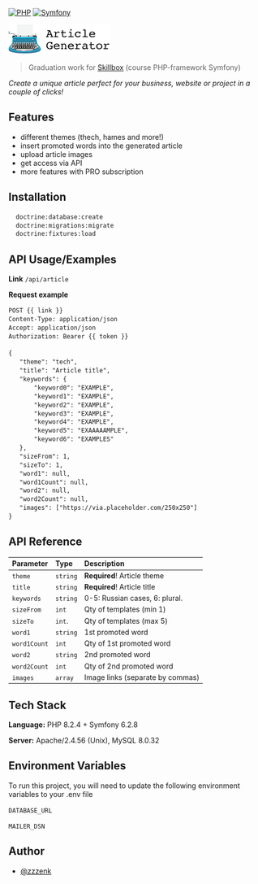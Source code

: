 [![PHP](https://img.shields.io/badge/PHP-8.2.4-brightgreen)](https://www.php.net/archive/2023.php#2023-03-16-2)
[![Symfony](https://img.shields.io/badge/Symfony-6.2.8-brightgreen)](https://symfony.com/blog/symfony-6-2-8-released)



![Logo](https://raw.githubusercontent.com/Zzzenk/article_generator/main/public/img/logo_with_title.png)

> Graduation work for [Skillbox](https://skillbox.ru/course/symfony/) (course PHP-framework Symfony)

*Create a unique article perfect for your business, website or project in a couple of clicks!*


## Features

- different themes (thech, hames and more!)
- insert promoted words into the generated article
- upload article images
- get access via API
- more features with PRO subscription


## Installation


```bash
  doctrine:database:create
  doctrine:migrations:migrate
  doctrine:fixtures:load
```
    
## API Usage/Examples

**Link**
`/api/article`

**Request example**
```html
POST {{ link }}
Content-Type: application/json
Accept: application/json
Authorization: Bearer {{ token }}

{
   "theme": "tech",
   "title": "Article title",
   "keywords": {
       "keyword0": "EXAMPLE",
       "keyword1": "EXAMPLE",
       "keyword2": "EXAMPLE",
       "keyword3": "EXAMPLE",
       "keyword4": "EXAMPLE",
       "keyword5": "EXAAAAAMPLE",
       "keyword6": "EXAMPLES"
   },
   "sizeFrom": 1,
   "sizeTo": 1,
   "word1": null,
   "word1Count": null,
   "word2": null,
   "word2Count": null,
   "images": ["https://via.placeholder.com/250x250"]
}
```


## API Reference


| Parameter    | Type     | Description                      |
|:-------------|:---------|:---------------------------------|
| `theme`      | `string` | **Required**! Article theme      |
| `title`      | `string` | **Required**! Article title      |
| `keywords`   | `string` | 0-5: Russian cases, 6: plural.   |
| `sizeFrom`   | `int`    | Qty of templates (min 1)         |
| `sizeTo`     | `int`.   | Qty of templates (max 5)         |
| `word1`      | `string` | 1st promoted word                |
| `word1Count` | `int`    | Qty of 1st promoted word         |
| `word2`      | `string` | 2nd promoted word                |
| `word2Count` | `int`    | Qty of 2nd promoted word         |
| `images`     | `array`  | Image links (separate by commas) |




## Tech Stack

**Language:** PHP 8.2.4 + Symfony 6.2.8

**Server:** Apache/2.4.56 (Unix), MySQL 8.0.32


## Environment Variables

To run this project, you will need to update the following environment variables to your .env file

`DATABASE_URL`

`MAILER_DSN`


## Author

- [@zzzenk](https://www.github.com/zzzenk)

